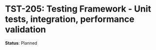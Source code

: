 # TST-205: Testing Framework - Unit tests, integration, performance validation

**Status**: Planned
